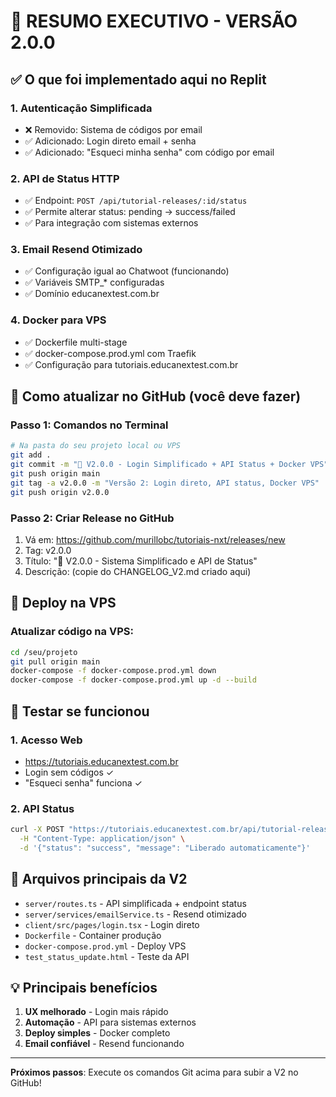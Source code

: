 # 🎯 RESUMO EXECUTIVO - VERSÃO 2.0.0

## ✅ O que foi implementado aqui no Replit

### 1. **Autenticação Simplificada**
- ❌ Removido: Sistema de códigos por email
- ✅ Adicionado: Login direto email + senha
- ✅ Adicionado: "Esqueci minha senha" com código por email

### 2. **API de Status HTTP**
- ✅ Endpoint: `POST /api/tutorial-releases/:id/status`
- ✅ Permite alterar status: pending → success/failed
- ✅ Para integração com sistemas externos

### 3. **Email Resend Otimizado**
- ✅ Configuração igual ao Chatwoot (funcionando)
- ✅ Variáveis SMTP_* configuradas
- ✅ Domínio educanextest.com.br

### 4. **Docker para VPS**
- ✅ Dockerfile multi-stage
- ✅ docker-compose.prod.yml com Traefik
- ✅ Configuração para tutoriais.educanextest.com.br

## 🚀 Como atualizar no GitHub (você deve fazer)

### Passo 1: Comandos no Terminal
```bash
# Na pasta do seu projeto local ou VPS
git add .
git commit -m "🚀 V2.0.0 - Login Simplificado + API Status + Docker VPS"
git push origin main
git tag -a v2.0.0 -m "Versão 2: Login direto, API status, Docker VPS"
git push origin v2.0.0
```

### Passo 2: Criar Release no GitHub
1. Vá em: https://github.com/murillobc/tutoriais-nxt/releases/new
2. Tag: v2.0.0
3. Título: "🚀 V2.0.0 - Sistema Simplificado e API de Status"
4. Descrição: (copie do CHANGELOG_V2.md criado aqui)

## 🔧 Deploy na VPS

### Atualizar código na VPS:
```bash
cd /seu/projeto
git pull origin main
docker-compose -f docker-compose.prod.yml down
docker-compose -f docker-compose.prod.yml up -d --build
```

## 🧪 Testar se funcionou

### 1. Acesso Web
- https://tutoriais.educanextest.com.br
- Login sem códigos ✓
- "Esqueci senha" funciona ✓

### 2. API Status
```bash
curl -X POST "https://tutoriais.educanextest.com.br/api/tutorial-releases/ID_AQUI/status" \
  -H "Content-Type: application/json" \
  -d '{"status": "success", "message": "Liberado automaticamente"}'
```

## 📁 Arquivos principais da V2

- `server/routes.ts` - API simplificada + endpoint status
- `server/services/emailService.ts` - Resend otimizado
- `client/src/pages/login.tsx` - Login direto
- `Dockerfile` - Container produção
- `docker-compose.prod.yml` - Deploy VPS
- `test_status_update.html` - Teste da API

## 💡 Principais benefícios

1. **UX melhorado** - Login mais rápido
2. **Automação** - API para sistemas externos
3. **Deploy simples** - Docker completo
4. **Email confiável** - Resend funcionando

---

**Próximos passos**: Execute os comandos Git acima para subir a V2 no GitHub!